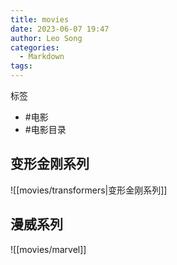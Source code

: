 ```yaml
---
title: movies
date: 2023-06-07 19:47
author: Leo Song
categories:
  - Markdown
tags:
---
```


标签

- #电影
- #电影目录

## 变形金刚系列

![[movies/transformers|变形金刚系列]]

## 漫威系列

![[movies/marvel]]
